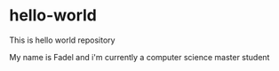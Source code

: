 # hello-world
This is hello world repository

My name is Fadel and i'm currently a computer science master student
